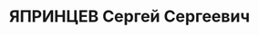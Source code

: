 ---
title: ЯПРИНЦЕВ Сергей Сергеевич
description: "1897 г.р., русский, член ВКП(б) с 1919, майор, нач. отдела боевой подготовки\
  \ Челябинского облсовета ОАХ. \n  ВКВС - 28.12.1937, ВМН. Расстрелян 28.12.1937,\
  \ Челябинск"
---